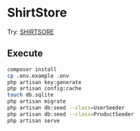 # ShirtStore


Try: [SHIRTSORE](http://shirtstore.freevar.com/)

## Execute
```sh
composer install
cp .env.example .env
php artisan key:generate
php artisan config:cache
touch db.sqlite
php artisan migrate
php artisan db:seed --class=UserSeeder
php artisan db:seed --class=ProductSeeder
php artisan serve
```
